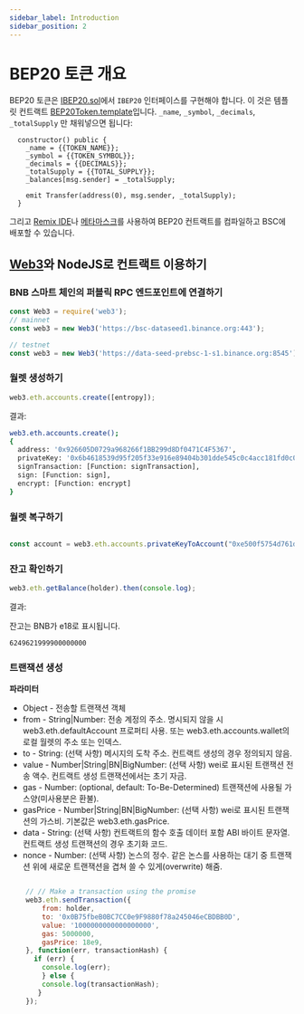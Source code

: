 ```yaml
---
sidebar_label: Introduction
sidebar_position: 2
---
```


# BEP20 토큰 개요
BEP20 토큰은 [IBEP20.sol](IBEP20.sol)에서 `IBEP20` 인터페이스를 구현해야 합니다. 이 것은 템플릿 컨트랙트 [BEP20Token.template](BEP20Token.template)입니다. `_name`, `_symbol`, `_decimals`, `_totalSupply` 만 채워넣으면 됩니다:
```
  constructor() public {
    _name = {{TOKEN_NAME}};
    _symbol = {{TOKEN_SYMBOL}};
    _decimals = {{DECIMALS}};
    _totalSupply = {{TOTAL_SUPPLY}};
    _balances[msg.sender] = _totalSupply;

    emit Transfer(address(0), msg.sender, _totalSupply);
  }
```

그리고 [Remix IDE](https://remix.ethereum.org)나 [메타마스크](wallet/metamask.md)를 사용하여 BEP20 컨트랙트를 컴파일하고 BSC에 배포할 수 있습니다.

## [Web3](https://www.npmjs.com/package/web3)와 NodeJS로 컨트랙트 이용하기

### BNB 스마트 체인의 퍼블릭 RPC 엔드포인트에 연결하기

```js
const Web3 = require('web3');
// mainnet
const web3 = new Web3('https://bsc-dataseed1.binance.org:443');

// testnet
const web3 = new Web3('https://data-seed-prebsc-1-s1.binance.org:8545');
```

### 월렛 생성하기

```javascript
web3.eth.accounts.create([entropy]);

```
결과:
```bash
web3.eth.accounts.create();
{
  address: '0x926605D0729a968266f1BB299d8Df0471C4F5367',
  privateKey: '0x6b4618539d95f205f33e916e89404b301dde545c0c4acc181fd0c0b42708bad3',
  signTransaction: [Function: signTransaction],
  sign: [Function: sign],
  encrypt: [Function: encrypt]
}

```

### 월렛 복구하기

```javascript

const account = web3.eth.accounts.privateKeyToAccount("0xe500f5754d761d74c3eb6c2566f4c568b81379bf5ce9c1ecd475d40efe23c577")

```


### 잔고 확인하기

```javascript
web3.eth.getBalance(holder).then(console.log);

```

결과:

잔고는 BNB가 e18로 표시됩니다.

```
6249621999900000000
```

### 트랜잭션 생성

**파라미터**

* Object - 전송할 트랜잭션 객체
* from - String|Number: 전송 계정의 주소. 명시되지 않을 시 web3.eth.defaultAccount 프로퍼티 사용. 또는 web3.eth.accounts.wallet의 로컬 월렛의 주소 또는 인덱스.
* to - String: (선택 사항) 메시지의 도착 주소. 컨트랙트 생성의 경우 정의되지 않음.
* value - Number|String|BN|BigNumber: (선택 사항) wei로 표시된 트랜잭션 전송 액수. 컨트랙트 생성 트랜잭션에서는 초기 자금.
* gas - Number: (optional, default: To-Be-Determined) 트랜잭션에 사용될 가스양(미사용분은 환불).
* gasPrice - Number|String|BN|BigNumber: (선택 사항) wei로 표시된 트랜잭션의 가스비. 기본값은 web3.eth.gasPrice.
* data - String: (선택 사항) 컨트랙트의 함수 호출 데이터 포함 ABI 바이트 문자열. 컨트랙트 생성 트랜잭션의 경우 초기화 코드.
* nonce - Number: (선택 사항) 논스의 정수. 같은 논스를 사용하는 대기 중 트랜잭션 위에 새로운 트랜잭션을 겹쳐 쓸 수 있게(overwrite) 해줌.

```Javascript

	// // Make a transaction using the promise
	web3.eth.sendTransaction({
	    from: holder,
	    to: '0x0B75fbeB0BC7CC0e9F9880f78a245046eCBDBB0D',
	    value: '1000000000000000000',
	    gas: 5000000,
        gasPrice: 18e9,
	}, function(err, transactionHash) {
      if (err) {
        console.log(err);
        } else {
        console.log(transactionHash);
       }
    });
```


